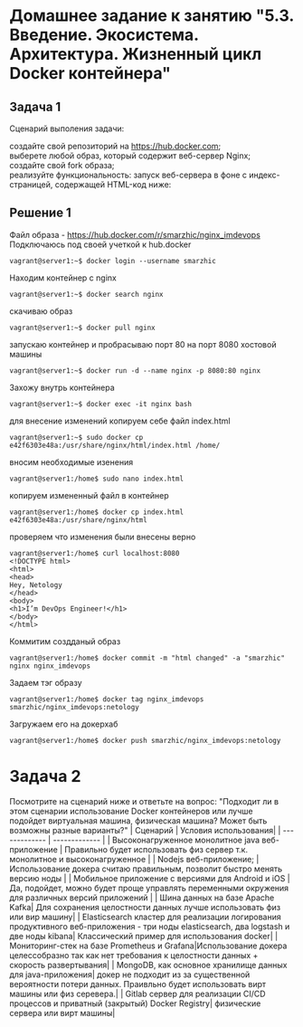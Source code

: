 # Домашнее задание к занятию "5.3. Введение. Экосистема. Архитектура. Жизненный цикл Docker контейнера"
## Задача 1
Сценарий выполения задачи:

создайте свой репозиторий на https://hub.docker.com;  
выберете любой образ, который содержит веб-сервер Nginx;  
создайте свой fork образа;  
реализуйте функциональность: запуск веб-сервера в фоне с индекс-страницей, содержащей HTML-код ниже:  

## Решение 1
Файл образа - https://hub.docker.com/r/smarzhic/nginx_imdevops  
Подключаюсь под своей учеткой к hub.docker
```
vagrant@server1:~$ docker login --username smarzhic
```
Находим контейнер с nginx
```
vagrant@server1:~$ docker search nginx
```
скачиваю образ
```
vagrant@server1:~$ docker pull nginx
```
запускаю контейнер и пробрасываю порт 80 на порт 8080 хостовой машины
```
vagrant@server1:~$ docker run -d --name nginx -p 8080:80 nginx
```
Захожу внутрь контейнера
```
vagrant@server1:~$ docker exec -it nginx bash
```
для внесение изменений копируем себе файл index.html
```
vagrant@server1:~$ sudo docker cp e42f6303e48a:/usr/share/nginx/html/index.html /home/
```
вносим необходимые изенения
```
vagrant@server1:/home$ sudo nano index.html
```
копируем измененный файл в контейнер
```
vagrant@server1:/home$ docker cp index.html e42f6303e48a:/usr/share/nginx/html
```
проверяем что изменения были внесены верно
```
vagrant@server1:/home$ curl localhost:8080
<!DOCTYPE html>
<html>
<head>
Hey, Netology
</head>
<body>
<h1>I’m DevOps Engineer!</h1>
</body>
</html>
```
Коммитим создданый образ
```
vagrant@server1:/home$ docker commit -m "html changed" -a "smarzhic" nginx nginx_imdevops
```
Задаем тэг образу
```
vagrant@server1:/home$ docker tag nginx_imdevops smarzhic/nginx_imdevops:netology
```
Загружаем его на докерхаб
```
vagrant@server1:/home$ docker push smarzhic/nginx_imdevops:netology
```
# Задача 2
Посмотрите на сценарий ниже и ответьте на вопрос: "Подходит ли в этом сценарии использование Docker контейнеров или лучше  
подойдет виртуальная машина, физическая машина? Может быть возможны разные варианты?"
| Сценарий | Условия использования|
| ------------- | ------------- |
| Высоконагруженное монолитное java веб-приложение | Правильно будет использовать физ сервер т.к. монолитное и высоконагруженное  |
| Nodejs веб-приложение; |Использование докера считаю правильным, позволит быстро менять версию ноды |
| Мобильное приложение c версиями для Android и iOS | Да, подойдет, можно будет проще управлять переменными окружения для различных версий приложений |
| Шина данных на базе Apache Kafka| Для сохранения целостности данных лучше использовать физ или вир машину|
| Elasticsearch кластер для реализации логирования продуктивного веб-приложения - три ноды elasticsearch, два logstash и две ноды kibana| Классический пример для использования docker|
| Мониторинг-стек на базе Prometheus и Grafana|Использование докера целессобразно так как нет требования к целостности данных + скорость развертывания|
| MongoDB, как основное хранилище данных для java-приложения| докер не подходит из за существенной вероятности потери данных. Праивльно будет использовать вирт машины или физ серевера.|
| Gitlab сервер для реализации CI/CD процессов и приватный (закрытый) Docker Registry| физические сервера или вирт машины|

